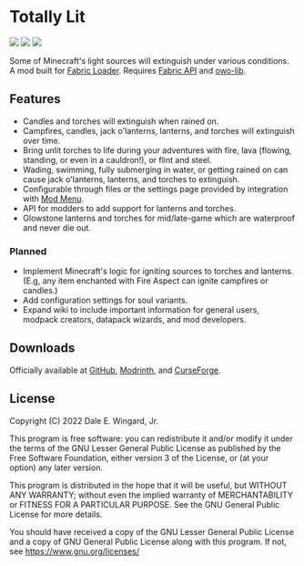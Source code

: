 # Totally Lit

![](https://img.shields.io/github/license/realguyman/totally_lit) ![](https://github.com/realguyman/totally_lit/workflows/build/badge.svg) ![](https://cf.way2muchnoise.eu/full_totally-lit_downloads.svg)

Some of Minecraft's light sources will extinguish under various conditions. A mod built for [Fabric Loader](https://fabricmc.net/use/installer/). Requires [Fabric API](https://modrinth.com/mod/fabric-api) and [owo-lib](https://modrinth.com/mod/owo-lib).

## Features

- Candles and torches will extinguish when rained on.
- Campfires, candles, jack o'lanterns, lanterns, and torches will extinguish over time.
- Bring unlit torches to life during your adventures with fire, lava (flowing, standing, or even in a cauldron!), or flint and steel.
- Wading, swimming, fully submerging in water, or getting rained on can cause jack o'lanterns, lanterns, and torches to extinguish.
- Configurable through files or the settings page provided by integration with [Mod Menu](https://modrinth.com/mod/modmenu).
- API for modders to add support for lanterns and torches.
- Glowstone lanterns and torches for mid/late-game which are waterproof and never die out.

### Planned

- Implement Minecraft's logic for igniting sources to torches and lanterns. (E.g, any item enchanted with Fire Aspect can ignite campfires or candles.)
- Add configuration settings for soul variants.
- Expand wiki to include important information for general users, modpack creators, datapack wizards, and mod developers.

## Downloads

Officially available at [GitHub](https://github.com/realguyman/totally_lit/releases), [Modrinth](https://modrinth.com/mod/totally-lit), and [CurseForge](https://www.curseforge.com/minecraft/mc-mods/totally-lit).

## License

Copyright (C) 2022 Dale E. Wingard, Jr.

This program is free software: you can redistribute it and/or modify
it under the terms of the GNU Lesser General Public License as published by
the Free Software Foundation, either version 3 of the License, or
(at your option) any later version.

This program is distributed in the hope that it will be useful,
but WITHOUT ANY WARRANTY; without even the implied warranty of
MERCHANTABILITY or FITNESS FOR A PARTICULAR PURPOSE.  See the
GNU General Public License for more details.

You should have received a copy of the GNU Lesser General Public License
and a copy of GNU General Public License along with this program.  If not, see
<https://www.gnu.org/licenses/>
